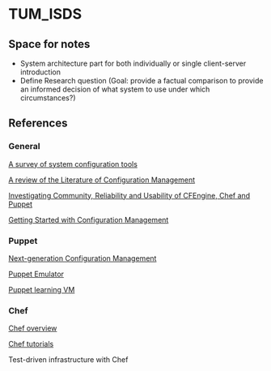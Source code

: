 # TUM_ISDS
## Space for notes

* System architecture part for both individually or single client-server introduction
* Define Research question (Goal: provide a factual comparison to provide an informed decision of what system to use under which circumstances?)



## References
### General
[A survey of system configuration tools](https://www.usenix.net/legacy/events/lisa10/tech/full_papers/Delaet.pdf)

[A review of the Literature of Configuration Management](https://pdfs.semanticscholar.org/cac9/7c169082b437cc5d84b453892f3203d5ebd0.pdf)

[Investigating Community, Reliability and Usability of CFEngine, Chef and Puppet](https://www.duo.uio.no/bitstream/handle/10852/9083/pandey.pdf?sequence=2&isAllowed=y)

[Getting Started with Configuration Management](https://www.usenix.org/legacy/publications/login/2011-04/openpdfs/Lueninghoener.pdf)

### Puppet

[Next-generation Configuration Management](https://www.usenix.org/system/files/login/articles/920/kanies_0.pdf)

[Puppet Emulator](https://puppet.com/products/emulator)

[Puppet learning VM](https://puppet.com/download-learning-vm)



### Chef
[Chef overview](https://docs.chef.io/chef_overview.html)

[Chef tutorials](https://learn.chef.io/#/)

Test-driven infrastructure with Chef
